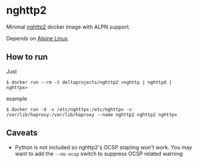# nghttp2

Minimal [nghttp2](https://github.com/nghttp2/nghttp2) docker image with ALPN support.

Depends on [Alpine Linux](https://hub.docker.com/_/alpine/).

## How to run

Just

    $ docker run --rm -t deltaprojects/nghttp2 <nghttp | nghttpd | nghttpx>

example

    $ docker run -d -v /etc/nghttpx:/etc/nghttpx -v /var/lib/haproxy:/var/lib/haproxy --name nghttp2 nghttp2 nghttpx

## Caveats

* Python is not included so nghttp2's OCSP stapling won't work. You may want to add the `--no-ocsp` switch to suppress OCSP related warning
